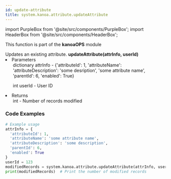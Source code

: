 ```yaml
---
id: update-attribute
title: system.kanoa.attribute.updateAttribute
---
```


import PurpleBox from '@site/src/components/PurpleBox';
import HeaderBox from '@site/src/components/HeaderBox';

<PurpleBox>This function is part of the <b>kanoaOPS</b> module</PurpleBox>

<HeaderBox header="Description">
  Updates an existing attribute.
</HeaderBox>

<HeaderBox header="Syntax">
  <b>updateAttribute(attrInfo, userId)</b>
    <li>Parameters <br />
      <ul>dictionary attrInfo - &#123;'attributeId': 1, 'attributeName': 'attributeDescription': 'some desription', 'some attribute name', 'parentId': 6, 'enabled': True}</ul>
      <ul>int userId - User ID</ul>
    </li>
    <li>Returns <br />
      <ul>int - Number of records modified</ul>
    </li>
</HeaderBox>

### Code Examples

```python
# Example usage
attrInfo = {
  'attributeId': 1,
  'attributeName': 'some attribute name',
  'attributeDescription': 'some description',
  'parentId': 6,
  'enabled': True
}
userId = 123
modifiedRecords = system.kanoa.attribute.updateAttribute(attrInfo, userId)
print(modifiedRecords)  # Print the number of modified records

